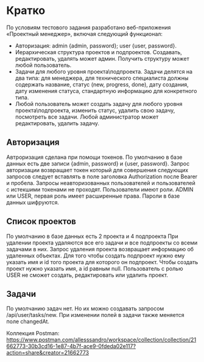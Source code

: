 # Кратко

По условиям тестового задания разработано веб-приложения «Проектный менеджер», включая следующий функционал:
* Авторизация: admin {admin, password}; user {user, password}.
* Иерархическая структура проектов и подпроектов. Создавать, редактировать, удалять
может админ. Получить структуру может любой пользователь.
* Задачи для любого уровня проекта\подпроекта. Задачи делятся на два типа: для
менеджера, для технического специалиста должны содержать название, статус (new,
progress, done), дату создания, дату изменения статуса, стандартную информацию для
конкретного типа.
* Любой пользователь может создать задачу для любого уровня проекта\подпроекта,
изменить статус, удалить свою задачу, посмотреть все задачи. Любой администратор
может редактировать, удалить задачу.

## Авторизация
Автроризация сделана при помощи токенов. 
По умолчанию в базе данных есть две записи {admin, password} и {user, password}. Запрос авторизации возвращает токен который для совершения следующих запросов следует вставлять в поле заголовка Authorization после Bearer и пробела. Запросы неавторизованных пользователей и пользователей с истекшими токенами не проходят.
Пользователи имеют роли. ADMIN или USER, первая роль имеет расширенные права.
Пароли в базе данных шифруются.

## Список проектов
По умолчанию в базе данных есть 2 проекта и 4 подпроекта
При удалении проекта удаляются все его задачи и все подпроекты со всеми задачами в них. Запрос удаления проекта возвращает информацию об удаленных объектах.
Для того чтобы создать подпроект нужно ему указать имя и id того проекта для которого он подпроект.
Чтобы создать проект нужно указать имя, а id равным null.
Пользователь с ролью USER не сможет создать, редактировать или удалить проект.

## Задачи
По умолчанию задач нет. Но их можно создавать запросом /api/user/tasks/new.
При изменении полей в задачи также меняется поле changedAt.

Коллекция Postman: https://www.postman.com/allesssandro/workspace/collection/collection/21662773-30b3cd16-1e87-4b7f-ace9-0fdeda02e117?action=share&creator=21662773



